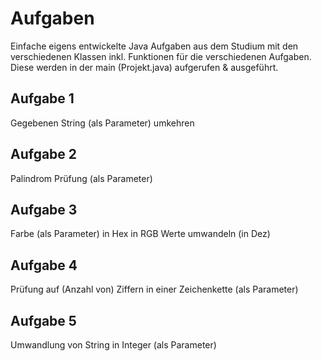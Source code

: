 # Aufgaben
Einfache eigens entwickelte Java Aufgaben aus dem Studium mit den verschiedenen Klassen inkl. Funktionen für die verschiedenen Aufgaben. Diese werden in der main (Projekt.java) aufgerufen & ausgeführt.

## Aufgabe 1
Gegebenen String (als Parameter) umkehren 

## Aufgabe 2
Palindrom Prüfung (als Parameter)

## Aufgabe 3 
Farbe (als Parameter) in Hex in RGB Werte umwandeln (in Dez)

## Aufgabe 4
Prüfung auf (Anzahl von) Ziffern in einer Zeichenkette (als Parameter)

## Aufgabe 5 
Umwandlung von String in Integer (als Parameter)
